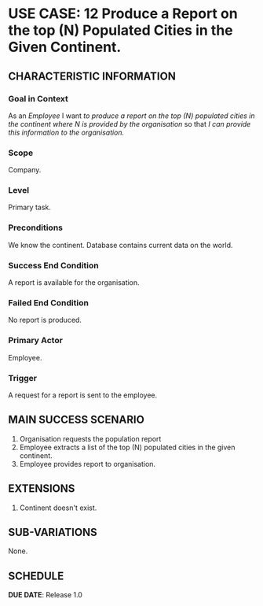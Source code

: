 # USE CASE: 12 Produce a Report on the top (N) Populated Cities in the Given Continent.

## CHARACTERISTIC INFORMATION

### Goal in Context

As an *Employee* I want *to produce a report on the top (N) populated cities in the continent where N is provided by the organisation* so that *I can provide this information to the organisation.*

### Scope

Company.

### Level

Primary task.

### Preconditions

We know the continent. Database contains current data on the world.

### Success End Condition

A report is available for the organisation.

### Failed End Condition

No report is produced.

### Primary Actor

Employee.

### Trigger

A request for a report is sent to the employee.

## MAIN SUCCESS SCENARIO

1. Organisation requests the population report
2. Employee extracts a list of the top (N) populated cities in the given continent.
3. Employee provides report to organisation.

## EXTENSIONS

1. Continent doesn't exist.

## SUB-VARIATIONS

None.

## SCHEDULE

**DUE DATE**: Release 1.0
